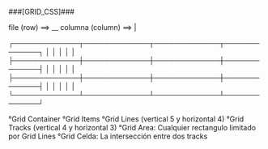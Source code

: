 ###[GRID_CSS]###

file (row) ==> __
columna (column) ==> |

┌─────────────┬─────────────┬─────────────┬─────────────┐
│             │             │             │             │
├─────────────┼─────────────┼─────────────┼─────────────┤
│             │             │             │             │
├─────────────┼─────────────┼─────────────┼─────────────┤
│             │             │             │             │
└─────────────┴─────────────┴─────────────┴─────────────┘

°Grid Container
°Grid Items
°Grid Lines (vertical 5 y horizontal 4)
°Grid Tracks (vertical 4 y horizontal 3)
°Grid Area: Cualquier rectangulo limitado por Grid Lines
°Grid Celda: La intersección entre dos tracks